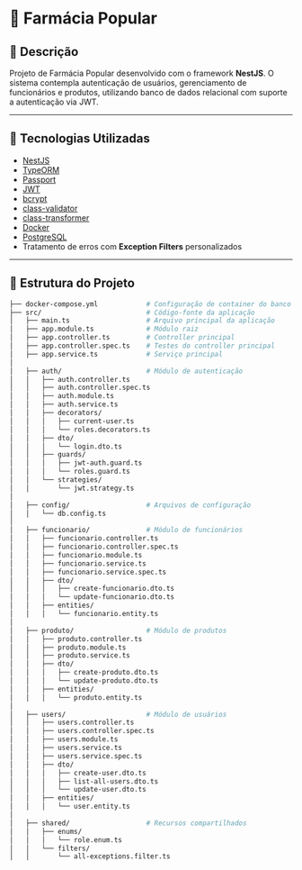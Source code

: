 # 💊 Farmácia Popular

## 📝 Descrição

Projeto de Farmácia Popular desenvolvido com o framework **NestJS**. O sistema contempla autenticação de usuários, gerenciamento de funcionários e produtos, utilizando banco de dados relacional com suporte a autenticação via JWT.

---

## 🚀 Tecnologias Utilizadas

- [NestJS](https://nestjs.com/)
- [TypeORM](https://typeorm.io/)
- [Passport](http://www.passportjs.org/)
- [JWT](https://jwt.io/)
- [bcrypt](https://github.com/kelektiv/node.bcrypt.js/)
- [class-validator](https://github.com/typestack/class-validator)
- [class-transformer](https://github.com/typestack/class-transformer)
- [Docker](https://www.docker.com/)
- [PostgreSQL](https://www.postgresql.org/)
- Tratamento de erros com **Exception Filters** personalizados

---

## 📁 Estrutura do Projeto

```bash
├── docker-compose.yml            # Configuração de container do banco de dados
├── src/                          # Código-fonte da aplicação
│   ├── main.ts                   # Arquivo principal da aplicação
│   ├── app.module.ts             # Módulo raiz
│   ├── app.controller.ts         # Controller principal
│   ├── app.controller.spec.ts    # Testes do controller principal
│   ├── app.service.ts            # Serviço principal
│
│   ├── auth/                     # Módulo de autenticação
│   │   ├── auth.controller.ts
│   │   ├── auth.controller.spec.ts
│   │   ├── auth.module.ts
│   │   ├── auth.service.ts
│   │   ├── decorators/
│   │   │   ├── current-user.ts
│   │   │   └── roles.decorators.ts
│   │   ├── dto/
│   │   │   └── login.dto.ts
│   │   ├── guards/
│   │   │   ├── jwt-auth.guard.ts
│   │   │   └── roles.guard.ts
│   │   └── strategies/
│   │       └── jwt.strategy.ts
│
│   ├── config/                   # Arquivos de configuração
│   │   └── db.config.ts
│
│   ├── funcionario/              # Módulo de funcionários
│   │   ├── funcionario.controller.ts
│   │   ├── funcionario.controller.spec.ts
│   │   ├── funcionario.module.ts
│   │   ├── funcionario.service.ts
│   │   ├── funcionario.service.spec.ts
│   │   ├── dto/
│   │   │   ├── create-funcionario.dto.ts
│   │   │   └── update-funcionario.dto.ts
│   │   ├── entities/
│   │   │   └── funcionario.entity.ts
│
│   ├── produto/                  # Módulo de produtos
│   │   ├── produto.controller.ts
│   │   ├── produto.module.ts
│   │   ├── produto.service.ts
│   │   ├── dto/
│   │   │   ├── create-produto.dto.ts
│   │   │   └── update-produto.dto.ts
│   │   ├── entities/
│   │   │   └── produto.entity.ts
│
│   ├── users/                    # Módulo de usuários
│   │   ├── users.controller.ts
│   │   ├── users.controller.spec.ts
│   │   ├── users.module.ts
│   │   ├── users.service.ts
│   │   ├── users.service.spec.ts
│   │   ├── dto/
│   │   │   ├── create-user.dto.ts
│   │   │   ├── list-all-users.dto.ts
│   │   │   └── update-user.dto.ts
│   │   ├── entities/
│   │   │   └── user.entity.ts
│
│   ├── shared/                   # Recursos compartilhados
│   │   ├── enums/
│   │   │   └── role.enum.ts
│   │   └── filters/
│   │       └── all-exceptions.filter.ts
```
